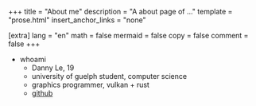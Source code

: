 +++
title = "About me"
description = "A about page of ..."
template = "prose.html"
insert_anchor_links = "none"

[extra]
lang = "en"
math = false
mermaid = false
copy = false
comment = false
+++

- whoami
    - Danny Le, 19
    - university of guelph student, computer science
    - graphics programmer, vulkan + rust
    - [github](https://github.com/DannyDoesGraphics)
